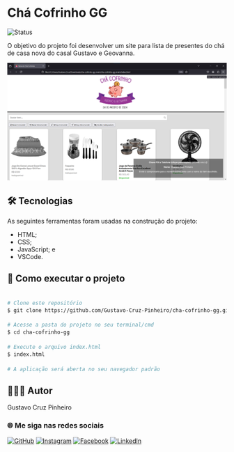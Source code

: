 # Chá Cofrinho GG

![Status](http://img.shields.io/static/v1?label=Status&message=Finalizado&color=GREEN&style=for-the-badge)

O objetivo do projeto foi desenvolver um site para lista de presentes do chá de casa nova do casal Gustavo e Geovanna. 

![Demonstração da Aplicação](./assets/demo-site.png)

## 🛠 Tecnologias

As seguintes ferramentas foram usadas na construção do projeto:

* HTML;
* CSS;
* JavaScript; e
* VSCode.

## 🚀 Como executar o projeto

```bash

# Clone este repositório
$ git clone https://github.com/Gustavo-Cruz-Pinheiro/cha-cofrinho-gg.git

# Acesse a pasta do projeto no seu terminal/cmd
$ cd cha-cofrinho-gg

# Execute o arquivo index.html
$ index.html

# A aplicação será aberta no seu navegador padrão

```

## 👨🏽‍💻 Autor

Gustavo Cruz Pinheiro

### 🌐 Me siga nas redes sociais

<a href="https://github.com/Gustavo-Cruz-Pinheiro">![GitHub](https://img.shields.io/badge/github-%23121011.svg?style=for-the-badge&logo=github&logoColor=white)</a>
<a href="https://www.instagram.com/gusttavo.cruz_">![Instagram](https://img.shields.io/badge/Instagram-%23E4405F.svg?style=for-the-badge&logo=Instagram&logoColor=white)</a>
<a href="https://www.facebook.com/gustavocruzpinheiro">![Facebook](https://img.shields.io/badge/Facebook-%231877F2.svg?style=for-the-badge&logo=Facebook&logoColor=white)</a>
<a href="https://www.linkedin.com/in/gustavo-cruz-pinheiro-61b852217/">![LinkedIn](https://img.shields.io/badge/linkedin-%230077B5.svg?style=for-the-badge&logo=linkedin&logoColor=white)</a>
